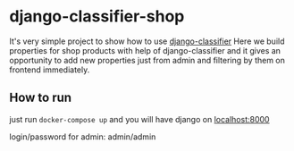 # django-classifier-shop

It's very simple project to show how to use [django-classifier](https://django-classifier.readthedocs.io)
Here we build properties for shop products with help of django-classifier and it gives an opportunity to add new properties just from admin and filtering by them on frontend immediately.

## How to run
just run `docker-compose up` and you will have django on [localhost:8000](http://localhost:8000/)

login/password for admin: admin/admin

